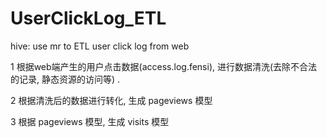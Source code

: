 # UserClickLog_ETL
hive: use mr to ETL user click log from web 

1 根据web端产生的用户点击数据(access.log.fensi), 进行数据清洗(去除不合法的记录, 静态资源的访问等) .

2 根据清洗后的数据进行转化, 生成 pageviews 模型

3 根据 pageviews 模型, 生成 visits 模型
